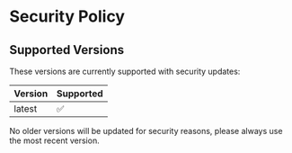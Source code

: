 # Security Policy

## Supported Versions

These versions are currently supported with security updates:

| Version | Supported          |
| ------- | ------------------ |
| latest   | :white_check_mark: |

No older versions will be updated for security reasons, please always use the most recent version. 
